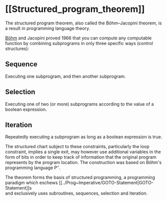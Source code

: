 ﻿---
aliases:
- "Böhm–Jacopini theorem"
---

# [[Structured_program_theorem]] 

The structured program theorem, also called the Böhm–Jacopini theorem, 
is a result in programming language theory. 

[Böhm](https://de.wikipedia.org/wiki/Corrado_B%C3%B6hm "Corrado Böhm") and Jacopini proved 1966 that you can compute any computable function 
by combining subprograms in only three specific ways (control structures): 
## Sequence 
Executing one subprogram, and then another subprogram. 

## Selection 
Executing one of two (or more) subprograms 
according to the value of a boolean expression. 

## Iteration 
Repeatedly executing a subprogram 
as long as a boolean expression is true. 

The structured chart subject to these constraints, particularly the loop constraint, 
implies a single exit, may however use additional variables 
in the form of bits in order to keep track of information 
that the original program represents by the program location. 
The construction was based on Böhm's programming language P′′.
 

The theorem forms the basis of structured programming, 
a programming paradigm which eschews [[../Prog~Imperative/GOTO-Statement|GOTO-Statement]]s  
and exclusively uses subroutines, sequences, selection and iteration.


